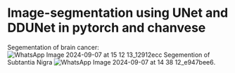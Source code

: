 # Image-segmentation using UNet and DDUNet in pytorch and chanvese
  Segementation of brain cancer:
  ![WhatsApp Image 2024-09-07 at 15 12 13_12912ecc](https://github.com/user-attachments/assets/e99b0622-38be-4405-8f93-da98ec1533cd)
  Segemention of Subtantia Nigra
  ![WhatsApp Image 2024-09-07 at 14 38 12_e947bee6](https://github.com/user-attachments/assets/ce6ed798-d627-4725-ab3d-51b35ca57d47).
